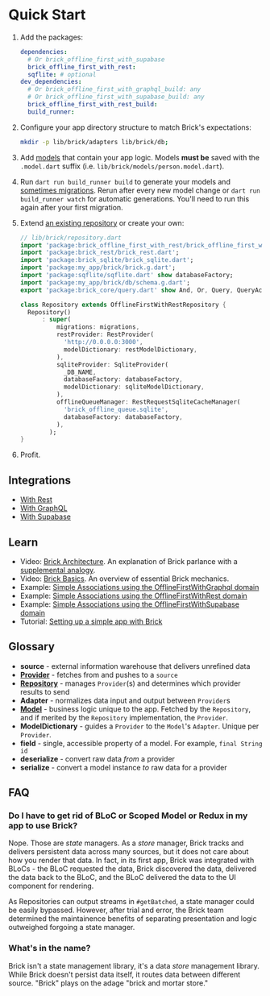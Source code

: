 # Quick Start

1. Add the packages:
   ```yaml
   dependencies:
     # Or brick_offline_first_with_supabase
     brick_offline_first_with_rest:
     sqflite: # optional
   dev_dependencies:
     # Or brick_offline_first_with_graphql_build: any
     # Or brick_offline_first_with_supabase_build: any
     brick_offline_first_with_rest_build:
     build_runner:
   ```
1. Configure your app directory structure to match Brick's expectations:
   ```bash
   mkdir -p lib/brick/adapters lib/brick/db;
   ```
1. Add [models](docs/data/models) that contain your app logic. Models **must be** saved with the `.model.dart` suffix (i.e. `lib/brick/models/person.model.dart`).
1. Run `dart run build_runner build` to generate your models and [sometimes migrations](docs/sqlite.md#intelligent-migrations). Rerun after every new model change or `dart run build_runner watch` for automatic generations. You'll need to run this again after your first migration.
1. Extend [an existing repository](docs/data/repositories) or create your own:

   ```dart
   // lib/brick/repository.dart
   import 'package:brick_offline_first_with_rest/brick_offline_first_with_rest.dart';
   import 'package:brick_rest/brick_rest.dart';
   import 'package:brick_sqlite/brick_sqlite.dart';
   import 'package:my_app/brick/brick.g.dart';
   import 'package:sqflite/sqflite.dart' show databaseFactory;
   import 'package:my_app/brick/db/schema.g.dart';
   export 'package:brick_core/query.dart' show And, Or, Query, QueryAction, Where, WherePhrase;

   class Repository extends OfflineFirstWithRestRepository {
     Repository()
         : super(
             migrations: migrations,
             restProvider: RestProvider(
               'http://0.0.0.0:3000',
               modelDictionary: restModelDictionary,
             ),
             sqliteProvider: SqliteProvider(
               _DB_NAME,
               databaseFactory: databaseFactory,
               modelDictionary: sqliteModelDictionary,
             ),
             offlineQueueManager: RestRequestSqliteCacheManager(
               'brick_offline_queue.sqlite',
               databaseFactory: databaseFactory,
             ),
           );
   }
   ```

1. Profit.

## Integrations

- [With Rest](offline_first/offline_first_with_rest_repository.md)
- [With GraphQL](offline_first/offline_first_with_graphql_repository.md)
- [With Supabase](offline_first/offline_first_with_supabase_repository.md)

## Learn

- Video: [Brick Architecture](https://www.youtube.com/watch?v=2noLcro9iIw). An explanation of Brick parlance with a [supplemental analogy](https://medium.com/flutter-community/brick-your-app-five-compelling-reasons-and-a-pizza-analogy-to-make-your-data-accessible-8d802e1e526e).
- Video: [Brick Basics](https://www.youtube.com/watch?v=jm5i7e_BQq0). An overview of essential Brick mechanics.
- Example: [Simple Associations using the OfflineFirstWithGraphql domain](https://github.com/GetDutchie/brick/blob/main/example_graphql)
- Example: [Simple Associations using the OfflineFirstWithRest domain](https://github.com/GetDutchie/brick/blob/main/example_rest)
- Example: [Simple Associations using the OfflineFirstWithSupabase domain](https://github.com/GetDutchie/brick/blob/main/example_supabase)
- Tutorial: [Setting up a simple app with Brick](http://www.flutterbyexample.com/#/posts/2_adding_a_repository)

## Glossary

- **source** - external information warehouse that delivers unrefined data
- [**Provider**](data/providers.md) - fetches from and pushes to a `source`
- [**Repository**](data/repositories.md) - manages `Provider`(s) and determines which provider results to send
- **Adapter** - normalizes data input and output between `Provider`s
- [**Model**](data/models.md) - business logic unique to the app. Fetched by the `Repository`, and if merited by the `Repository` implementation, the `Provider`.
- **ModelDictionary** - guides a `Provider` to the `Model`'s `Adapter`. Unique per `Provider`.
- **field** - single, accessible property of a model. For example, `final String id`
- **deserialize** - convert raw data _from_ a provider
- **serialize** - convert a model instance _to_ raw data for a provider

## FAQ

### Do I have to get rid of BLoC or Scoped Model or Redux in my app to use Brick?

Nope. Those are _state_ managers. As a _store_ manager, Brick tracks and delivers persistent data across many sources, but it does not care about how you render that data. In fact, in its first app, Brick was integrated with BLoCs - the BLoC requested the data, Brick discovered the data, delivered the data back to the BLoC, and the BLoC delivered the data to the UI component for rendering.

As Repositories can output streams in `#getBatched`, a state manager could be easily bypassed. However, after trial and error, the Brick team determined the maintainence benefits of separating presentation and logic outweighed forgoing a state manager.

### What's in the name?

Brick isn't a state management library, it's a data _store_ management library. While Brick doesn't persist data itself, it routes data between different source. "Brick" plays on the adage "brick and mortar store."
